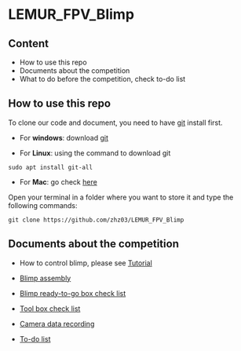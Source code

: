 # LEMUR_FPV_Blimp

## Content

- How to use this repo
- Documents about the competition
- What to do before the competition, check to-do list

## How to use this repo

To clone our code and document, you need to have [git](https://git-scm.com/) install first.

- For **windows**: download [git](https://git-scm.com/download/win)

- For **Linux**: using the command to download git 

```Linux
sudo apt install git-all
```

- For **Mac**: go check [here](https://git-scm.com/download/mac)

Open your terminal in a folder where you want to store it and type the following commands:

```
git clone https://github.com/zhz03/LEMUR_FPV_Blimp
```

## Documents about the competition

- How to control blimp, please see [Tutorial](https://github.com/zhz03/LEMUR_FPV_Blimp/blob/main/Tutorial.md)

- [Blimp assembly](https://github.com/zhz03/LEMUR_FPV_Blimp/blob/main/Blimp_assembly.md)
- [Blimp ready-to-go box check list](https://github.com/zhz03/LEMUR_FPV_Blimp/blob/main/Blimp_check_list.pdf)
- [Tool box check list](https://github.com/zhz03/LEMUR_FPV_Blimp/blob/main/Tool_box_check_list.pdf)
- [Camera data recording](https://github.com/zhz03/LEMUR_FPV_Blimp/blob/main/Camera_data_recording.md)
- [To-do list](https://github.com/zhz03/LEMUR_FPV_Blimp/blob/main/To_do_list.pdf)

